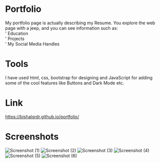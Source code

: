 # Portfolio 
My portfolio page is actually describing my Resume. You explore the web page with a jeep, and you can see information such as:<br>
' Education <br>
' Projects <br>
' My Social Media Handles <br>
 # Tools
I have used html, css, bootstrap for designing and JavaScript for adding some of the cool features like Buttons and Dark Mode etc.
# Link 
https://bishalsrdr.github.io/portfolio/
# Screenshots
![Screenshot (1)](https://user-images.githubusercontent.com/106822290/225861174-89923022-27e1-462a-bc09-d2bba6d888c9.png)
![Screenshot (2)](https://user-images.githubusercontent.com/106822290/225861310-b85a3fb1-c050-44cf-855c-e0585975a6dd.png)
![Screenshot (3)](https://user-images.githubusercontent.com/106822290/225861350-beb29fd5-4125-4d62-975a-5c10e650e756.png)
![Screenshot (4)](https://user-images.githubusercontent.com/106822290/225861383-68ce4a58-da79-4123-abae-8efdb0c913a3.png)
![Screenshot (5)](https://user-images.githubusercontent.com/106822290/225861424-9bb10a44-e08b-4417-98e0-bb598333c887.png)
![Screenshot (6)](https://user-images.githubusercontent.com/106822290/225861593-97a1817d-3dcc-451a-88e9-288be0f380a8.png)
